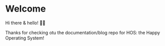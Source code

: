 # Welcome

Hi there & hello! 👋🏻

Thanks for checking otu the documentation/blog repo for HOS: the Happy Operating System!